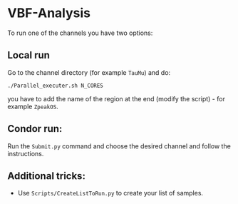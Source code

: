 # VBF-Analysis

To run one of the channels you have two options:

## Local run

Go to the channel directory (for example `TauMu`) and do:
```
./Parallel_executer.sh N_CORES
```

you have to add the name of the region at the end (modify the script) - for example `ZpeakOS`.

## Condor run:

Run the `Submit.py` command and choose the desired channel and follow the instructions.

## Additional tricks:

- Use `Scripts/CreateListToRun.py` to create your list of samples.